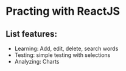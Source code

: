 # Practing with ReactJS
## List features:
  - Learning: Add, edit, delete, search words
  - Testing: simple testing with selections
  - Analyzing: Charts

